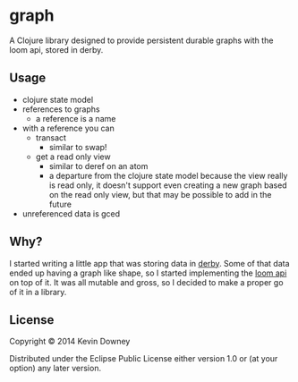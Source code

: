 # graph

A Clojure library designed to provide persistent durable graphs with
the loom api, stored in derby.

## Usage

- clojure state model
- references to graphs
  - a reference is a name
- with a reference you can
  - transact
      - similar to swap!
  - get a read only view
      - similar to deref on an atom
      - a departure from the clojure state model because the view
        really is read only, it doesn't support even creating a new
        graph based on the read only view, but that may be possible to
        add in the future
- unreferenced data is gced

## Why?

I started writing a little app that was storing data in
[derby](http://db.apache.org/derby/). Some of that data ended up
having a graph like shape, so I started implementing the
[loom api](https://github.com/aysylu/loom) on top of it. It was all
mutable and gross, so I decided to make a proper go of it in a
library.

## License

Copyright © 2014 Kevin Downey

Distributed under the Eclipse Public License either version 1.0 or (at
your option) any later version.
